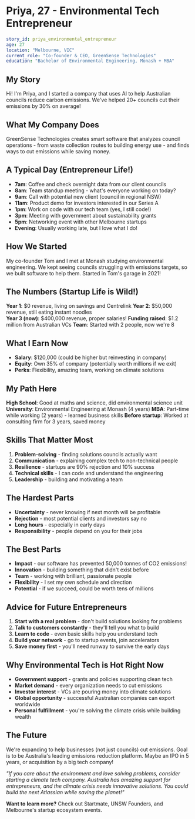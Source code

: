 # Priya, 27 - Environmental Tech Entrepreneur

```yaml
story_id: priya_environmental_entrepreneur
age: 27  
location: "Melbourne, VIC"
current_role: "Co-founder & CEO, GreenSense Technologies"
education: "Bachelor of Environmental Engineering, Monash + MBA"
```

## My Story

Hi! I'm Priya, and I started a company that uses AI to help Australian councils reduce carbon emissions. We've helped 20+ councils cut their emissions by 30% on average!

## What My Company Does

GreenSense Technologies creates smart software that analyzes council operations - from waste collection routes to building energy use - and finds ways to cut emissions while saving money.

## A Typical Day (Entrepreneur Life!)

- **7am**: Coffee and check overnight data from our client councils
- **8am**: Team standup meeting - what's everyone working on today?
- **9am**: Call with potential new client (council in regional NSW)
- **11am**: Product demo for investors interested in our Series A
- **1pm**: Work on code with our tech team (yes, I still code!)
- **3pm**: Meeting with government about sustainability grants
- **5pm**: Networking event with other Melbourne startups
- **Evening**: Usually working late, but I love what I do!

## How We Started

My co-founder Tom and I met at Monash studying environmental engineering. We kept seeing councils struggling with emissions targets, so we built software to help them. Started in Tom's garage in 2021!

## The Numbers (Startup Life is Wild!)

**Year 1**: $0 revenue, living on savings and Centrelink
**Year 2**: $50,000 revenue, still eating instant noodles  
**Year 3 (now)**: $400,000 revenue, proper salaries!
**Funding raised**: $1.2 million from Australian VCs
**Team**: Started with 2 people, now we're 8

## What I Earn Now

- **Salary**: $120,000 (could be higher but reinvesting in company)
- **Equity**: Own 35% of company (potentially worth millions if we exit)
- **Perks**: Flexibility, amazing team, working on climate solutions

## My Path Here

**High School**: Good at maths and science, did environmental science unit
**University**: Environmental Engineering at Monash (4 years)
**MBA**: Part-time while working (2 years) - learned business skills
**Before startup**: Worked at consulting firm for 3 years, saved money

## Skills That Matter Most

1. **Problem-solving** - finding solutions councils actually want
2. **Communication** - explaining complex tech to non-technical people  
3. **Resilience** - startups are 90% rejection and 10% success
4. **Technical skills** - I can code and understand the engineering
5. **Leadership** - building and motivating a team

## The Hardest Parts

- **Uncertainty** - never knowing if next month will be profitable
- **Rejection** - most potential clients and investors say no
- **Long hours** - especially in early days
- **Responsibility** - people depend on you for their jobs

## The Best Parts

- **Impact** - our software has prevented 50,000 tonnes of CO2 emissions!
- **Innovation** - building something that didn't exist before  
- **Team** - working with brilliant, passionate people
- **Flexibility** - I set my own schedule and direction
- **Potential** - if we succeed, could be worth tens of millions

## Advice for Future Entrepreneurs

1. **Start with a real problem** - don't build solutions looking for problems
2. **Talk to customers constantly** - they'll tell you what to build
3. **Learn to code** - even basic skills help you understand tech
4. **Build your network** - go to startup events, join accelerators
5. **Save money first** - you'll need runway to survive the early days

## Why Environmental Tech is Hot Right Now

- **Government support** - grants and policies supporting clean tech
- **Market demand** - every organization needs to cut emissions
- **Investor interest** - VCs are pouring money into climate solutions  
- **Global opportunity** - successful Australian companies can export worldwide
- **Personal fulfillment** - you're solving the climate crisis while building wealth

## The Future

We're expanding to help businesses (not just councils) cut emissions. Goal is to be Australia's leading emissions reduction platform. Maybe an IPO in 5 years, or acquisition by a big tech company!

*"If you care about the environment and love solving problems, consider starting a climate tech company. Australia has amazing support for entrepreneurs, and the climate crisis needs innovative solutions. You could build the next Atlassian while saving the planet!"*

**Want to learn more?** Check out Startmate, UNSW Founders, and Melbourne's startup ecosystem events.